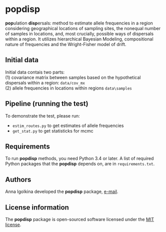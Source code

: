 # popdisp

**pop**ulation **disp**ersals: method to estimate allele frequencies in a region considering geographical locations of sampling sites, the nonequal number of samples in locations, and, most crucially, possible ways of dispersals within a region. It utilizes hierarchical Bayesian Modeling, compositional nature of frequencies and the Wright-Fisher model of drift.

## Initial data

Initial data contais two parts:  
(1) covariance matrix between samples based on the hypothetical dispersals within a region: `data/cov_mx`  
(2) allele frequencies in locations within regions `data\samples`

## Pipeline (running the test)

To demonstrate the test, please run:
* `estim_routes.py` to get estimates of allele frequencies
* `get_stat.py` to get statisticks for mcmc


## Requirements

To run **popdisp** methods, you need Python 3.4 or later. A list of required Python packages that the **popdisp** depends on, are in `requirements.txt`.  


## Authors

Anna Igolkina developed the **popdisp** package, [e-mail](mailto:igolkinaanna11@gmail.com).    


## License information
The **popdisp** package is open-sourced software licensed under the [MIT license](https://opensource.org/licenses/MIT).




